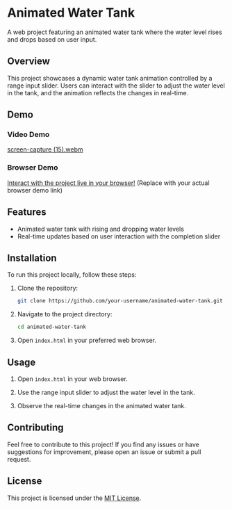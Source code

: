 

# Animated Water Tank

A web project featuring an animated water tank where the water level rises and drops based on user input.

## Overview

This project showcases a dynamic water tank animation controlled by a range input slider. Users can interact with the slider to adjust the water level in the tank, and the animation reflects the changes in real-time.

## Demo

### Video Demo

[screen-capture (15).webm](https://github.com/hadep275/Animated-Water-Tank/assets/65734173/7f04601c-786c-4754-a2a8-ef8518240e42)

### Browser Demo

[Interact with the project live in your browser!](#) (Replace with your actual browser demo link)

## Features

- Animated water tank with rising and dropping water levels
- Real-time updates based on user interaction with the completion slider

## Installation

To run this project locally, follow these steps:

1. Clone the repository:

   ```bash
   git clone https://github.com/your-username/animated-water-tank.git
   ```

2. Navigate to the project directory:

   ```bash
   cd animated-water-tank
   ```

3. Open `index.html` in your preferred web browser.

## Usage

1. Open `index.html` in your web browser.

2. Use the range input slider to adjust the water level in the tank.

3. Observe the real-time changes in the animated water tank.

## Contributing

Feel free to contribute to this project! If you find any issues or have suggestions for improvement, please open an issue or submit a pull request.

## License

This project is licensed under the [MIT License](LICENSE).
